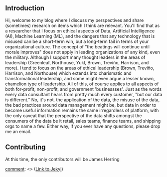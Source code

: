 ## Introduction

Hi, welcome to my blog where I discuss my perspectives and share (sometimes) research on items which I think are relevant. You'll find that as a researcher that I focus on ethical aspects of Data, Artificial Intelligence (AI), Machine Learning (ML), and the dangers that any technology that is misused can be a short-term win, but a long-term fail in terms of your organizational culture. The concept of "the beatings will continue until morale improves" does not apply in leading organizations of any kind, even the military. Although I support many thought leaders in the areas of leadership (Greenleaf, Northouse, Yukl, Brown, Treviño, Harrison, and more). I tend to focus on the areas of ethical leadership (Brown, Treviño, Harrison, and Northouse) which extends into charismatic and transformational leadership, and some might even argue a lesser known, chamelion type of leadership. All of this, of course applies to all aspects of both for-profit, non-profit, and government 'businessses'. Just as the words every data consultant hears from pretty much every customer, "but our data is different." No, it's not. the application of the data, the misuse of the data, the bad practices around data management might be, but data in order to become useful information remains the same irregardless of platform, with the only caveat that the perspective of the data shifts amongst the consumers of the data be it retail, sales teams, finance teams, and shipping orgs to name a few. Either way, if you ever have any questions, please drop me an email.

## Contributing

At this time, the only contributors will be James Herring

[comment]: <> (Jekyll Templates libraries)

[comment]: <> (Below you'll find a link to Jekyll)
[comment]: <> ([Link to Jekyl](https://jekyllrb.com/docs/front-matter/))
